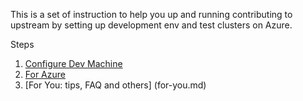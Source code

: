 This is a set of instruction to help you up and running contributing to upstream by setting up 
development env and test clusters on Azure. 

Steps
1. [Configure Dev Machine](./config-dev-machine.md)
2. [For Azure](./for-azure.md)
3. [For You: tips, FAQ and others] (for-you.md)
